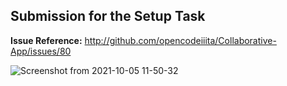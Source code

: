 ## Submission for the Setup Task

**Issue Reference:** http://github.com/opencodeiiita/Collaborative-App/issues/80

![Screenshot from 2021-10-05 11-50-32](https://user-images.githubusercontent.com/76126720/135972029-41542224-9b26-4270-8721-61e98f0271bf.png)
